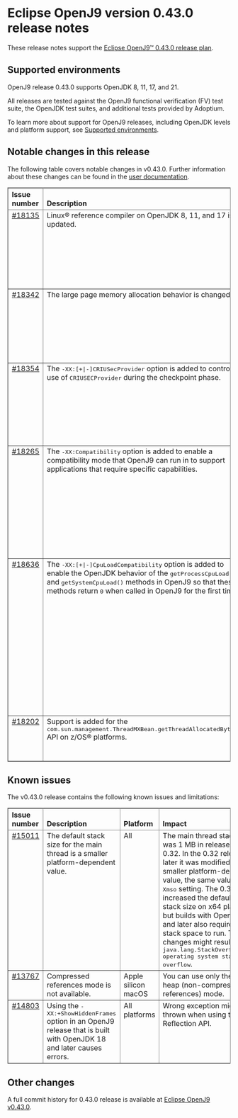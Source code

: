 <!--
* Copyright (c) 2024 IBM Corp. and others
*
* This program and the accompanying materials are made
* available under the terms of the Eclipse Public License 2.0
* which accompanies this distribution and is available at
* https://www.eclipse.org/legal/epl-2.0/ or the Apache
* License, Version 2.0 which accompanies this distribution and
* is available at https://www.apache.org/licenses/LICENSE-2.0.
*
* This Source Code may also be made available under the
* following Secondary Licenses when the conditions for such
* availability set forth in the Eclipse Public License, v. 2.0
* are satisfied: GNU General Public License, version 2 with
* the GNU Classpath Exception [1] and GNU General Public
* License, version 2 with the OpenJDK Assembly Exception [2].
*
* [1] https://www.gnu.org/software/classpath/license.html
* [2] https://openjdk.org/legal/assembly-exception.html
*
* SPDX-License-Identifier: EPL-2.0 OR Apache-2.0 OR GPL-2.0-only WITH Classpath-exception-2.0 OR GPL-2.0-only WITH OpenJDK-assembly-exception-1.0
-->

# Eclipse OpenJ9 version 0.43.0 release notes

These release notes support the [Eclipse OpenJ9&trade; 0.43.0 release plan](https://projects.eclipse.org/projects/technology.openj9/releases/0.43.0/plan).

## Supported environments

OpenJ9 release 0.43.0 supports OpenJDK 8, 11, 17, and 21.

All releases are tested against the OpenJ9 functional verification (FV) test suite, the OpenJDK test suites, and additional tests provided by Adoptium.

To learn more about support for OpenJ9 releases, including OpenJDK levels and platform support, see [Supported environments](https://eclipse.org/openj9/docs/openj9_support/index.html).

## Notable changes in this release

The following table covers notable changes in v0.43.0. Further information about these changes can be found in the [user documentation](https://www.eclipse.org/openj9/docs/version0.42/).

<table cellpadding="4" cellspacing="0" summary="" width="100%" rules="all" frame="border" border="1"><thead align="left">
<tr>
<th valign="bottom">Issue number</th>
<th valign="bottom">Description</th>
<th valign="bottom">Version / Platform</th>
<th valign="bottom">Impact</th>
</tr>
</thead>
<tbody>

<tr>
<td valign="top"><a href="https://github.com/eclipse-openj9/openj9/issues/18135">#18135</a></td>
<td valign="top">Linux&reg; reference compiler on OpenJDK 8, 11, and 17 is updated.</td>
<td valign="top">OpenJDK 8 and later (Linux)</td>
<td valign="top">Linux x86 64-bit, Linux on POWER&reg; LE 64-bit, and Linux on IBM Z&reg; 64-bit builds on OpenJDK 8, 11, and 17 now use gcc 11.2 compiler. Linux AArch64 64-bit moved to gcc 10.3 compiler from gcc 7.5 compiler on OpenJDK 8 and 11.

On OpenJDK 19 and later, the Linux reference compiler was already updated to gcc 11.2 in [release 0.37.0](version0.37.md).</td>
</tr>

<tr>
<td valign="top"><a href="https://github.com/eclipse-openj9/openj9/issues/18342">#18342</a></td>
<td valign="top">The large page memory allocation behavior is changed.</td>
<td valign="top">All versions</td>
<td valign="top">Earlier, the JIT code cache was allocated memory as a multiple of the available page size even if the configured large page size was greater than the total JIT code cache size.
Now, if the configured large page size is greater than the size of the total code cache for JIT, then the page size that is used for code cache allocation is recalculated. The next available lower page size on the platform is used for the code cache allocation.</td>
</tr>

<tr>
<td valign="top"><a href="https://github.com/eclipse-openj9/openj9/issues/18354">#18354</a></td>
<td valign="top">The <tt>-XX:[+|-]CRIUSecProvider</tt> option is added to control the use of <tt>CRIUSECProvider</tt> during the checkpoint phase.</td>
<td valign="top">OpenJDK 11 and later (Linux)</td>
<td valign="top">When you enable CRIU support, all the existing security providers are removed from the security provider list during the checkpoint phase and <tt>CRIUSECProvider</tt> is added by default. Therefore, you can use only those security algorithms that are available in <tt>CRIUSECProvider</tt>. You can now choose to disable the use of <tt>CRIUSECProvider</tt> with the <tt>-XX:-CRIUSecProvider</tt> option and continue to use all the existing security providers during the checkpoint and restore phase.</td>
</tr>

<tr>
<td valign="top"><a href="https://github.com/eclipse-openj9/openj9/issues/18265">#18265</a></td>
<td valign="top">The <tt>-XX:Compatibility</tt> option is added to enable a compatibility mode that OpenJ9 can run in to support applications that require specific capabilities.</td>
<td valign="top">All versions</td>
<td valign="top">The Elasticsearch application was facing incompatibility issues when it was running on OpenJ9 and required many workarounds. With the <tt>-XX:Compatibility</tt> option, you can enable a compatibility mode that OpenJ9 can run in to support applications that require specific capabilities.

In release 0.43.0, the compatibility mode is provided for the Elasticsearch application only.

Although this option is available in all OpenJDK versions, the Elasticsearch application requires OpenJDK version 17 or later.</td>
</tr>

<tr>
<td valign="top"><a href="https://github.com/eclipse-openj9/openj9/issues/18636">#18636</a></td>
<td valign="top">The <tt>-XX:[+|-]CpuLoadCompatibility</tt> option is added to enable the OpenJDK behavior of the <tt>getProcessCpuLoad()</tt> and <tt>getSystemCpuLoad()</tt> methods in OpenJ9 so that these methods return <tt>0</tt> when called in OpenJ9 for the first time.</td>
<td valign="top">All versions</td>
<td valign="top">The <tt>getProcessCpuLoad()</tt> and <tt>getSystemCpuLoad()</tt> methods were returning <tt>-1</tt> to indicate that the recent CPU usage is not available when these methods were called in OpenJ9 for the first time. It was difficult to identify whether the reason for the <tt>-1</tt> value was an error or because the call was the first call and therefore, no recent CPU usage was available.

In OpenJDK, these methods return <tt>0</tt> value in the case of the first call, which makes it easier to differentiate between the first call behavior and an error that needs further investigation.

The <tt>-XX:+CpuLoadCompatibility</tt> option is used to enable the OpenJDK behavior of the <tt>getProcessCpuLoad()</tt> and <tt>getSystemCpuLoad()</tt> methods in OpenJ9 so that these methods return <tt>0</tt> when called in OpenJ9 for the first time.
</td>
</tr>
<tr>
<td valign="top"><a href="https://github.com/eclipse-openj9/openj9/issues/18202">#18202</a></td>
<td valign="top">Support is added for the <tt>com.sun.management.ThreadMXBean.getThreadAllocatedBytes()</tt> API on z/OS&reg; platforms.</td>
<td valign="top">All versions (z/OS)</td>
<td valign="top">In the earlier release, support for the <tt>com.sun.management.ThreadMXBean.getThreadAllocatedBytes()</tt> API was added on all operating systems except z/OS platforms. In this release, the support for this API is added on z/OS platforms as well.</td>
</tr>
</tbody>
</table>

## Known issues

The v0.43.0 release contains the following known issues and limitations:

<table cellpadding="4" cellspacing="0" summary="" width="100%" rules="all" frame="border" border="1">
<thead align="left">
<tr>
<th valign="bottom">Issue number</th>
<th valign="bottom">Description</th>
<th valign="bottom">Platform</th>
<th valign="bottom">Impact</th>
<th valign="bottom">Workaround</th>
</tr>
</thead>

<tbody>
<tr>
<td valign="top"><a href="https://github.com/eclipse-openj9/openj9/issues/15011">#15011</a></td>
<td valign="top">The default stack size for the main thread is a smaller platform-dependent value.</td>
<td valign="top">All</td>
<td valign="top">The main thread stack size was 1 MB in releases before 0.32. In the 0.32 release and later it was modified to a smaller
platform-dependent value, the same value as the <tt>-Xmso</tt> setting. The 0.33 release increased the default <tt>-Xmso</tt> stack size
on x64 platforms, but builds with OpenJDK 17 and later also require more stack space to run. These changes might result in a
<tt>java.lang.StackOverflowError: operating system stack overflow</tt>.</td>
<td valign="top">Use <tt>-Xmso</tt> to set the default stack size. See the default value by using <tt>-verbose:sizes</tt>.</td>
</tr>

<tr>
<td valign="top"><a href="https://github.com/eclipse-openj9/openj9/issues/13767">#13767</a></td>
<td valign="top">Compressed references mode is not available.</td>
<td valign="top">Apple silicon macOS</td>
<td valign="top">You can use only the large heap (non-compressed references) mode.</td>
<td valign="top">None</td>
</tr>

<tr>
<td valign="top"><a href="https://github.com/eclipse-openj9/openj9/issues/14803">#14803</a></td>
<td valign="top">Using the <tt>-XX:+ShowHiddenFrames</tt> option in an OpenJ9 release that is built with OpenJDK 18 and later causes errors.</td>
<td valign="top">All platforms</td>
<td valign="top">Wrong exception might be thrown when using the Reflection API.</td>
<td valign="top">Avoid using the <tt>-XX:+ShowHiddenFrames</tt> option with OpenJDK 18 and later.</td>
</tr>

</tbody>
</table>

## Other changes

A full commit history for 0.43.0 release is available at [Eclipse OpenJ9 v0.43.0](https://github.com/eclipse-openj9/openj9/releases/tag/openj9-0.43.0).
